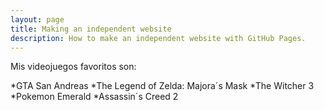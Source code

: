 ```yaml
---
layout: page
title: Making an independent website
description: How to make an independent website with GitHub Pages.
---
```

Mis videojuegos favoritos son:

*GTA San Andreas
*The Legend of Zelda: Majora´s Mask
*The Witcher 3
*Pokemon Emerald
*Assassin´s Creed 2
